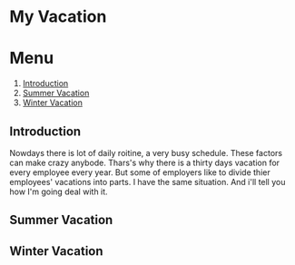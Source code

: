 # My Vacation

# Menu
1. [Introduction](#introduction)
2. [Summer Vacation](#summer-vacation)
3. [Winter Vacation](#winter-vacation)

## Introduction
Nowdays there is lot of daily roitine, a very busy schedule. These factors can make crazy anybode. Thars's why there is a thirty days vacation for every employee every year. But some of employers like to divide thier employees' vacations into parts. I have the same situation. And i'll tell you how I'm going deal with it. 
## Summer Vacation

## Winter Vacation

